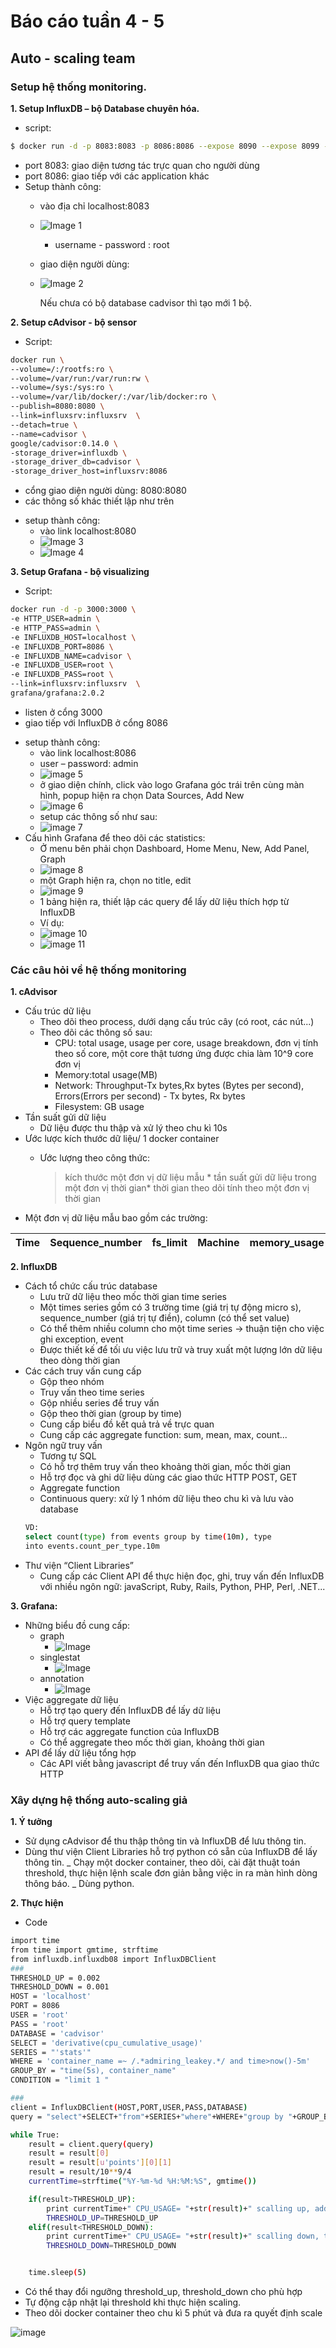 # Báo cáo tuần 4 - 5
## Auto - scaling team
### Setup hệ thống monitoring.
**1. Setup InfluxDB – bộ Database chuyên hóa.**
- script:
```sh
$ docker run -d -p 8083:8083 -p 8086:8086 --expose 8090 --expose 8099 -e     PRE_CREATE_DB=cadvisor --name influxsrv tutum/influxdb:0.8.8
```
- port 8083: giao diện tương tác trực quan cho người dùng
- port 8086: giao tiếp với các application khác
- Setup thành công:
    + vào địa chỉ localhost:8083
    + ![Image 1](https://github.com/tranhuucuong91/autoscaling/blob/master/docs/learning-by-doing/week04-docker-monitoring/images/1.png)
        - username - password : root
    +  giao diện người dùng: 
    + ![Image 2](https://github.com/tranhuucuong91/autoscaling/blob/master/docs/learning-by-doing/week04-docker-monitoring/images/2.png)
    
        Nếu chưa có bộ database cadvisor  thì tạo mới 1 bộ.

**2. Setup cAdvisor - bộ sensor**
- Script:
```sh
docker run \
--volume=/:/rootfs:ro \
--volume=/var/run:/var/run:rw \
--volume=/sys:/sys:ro \
--volume=/var/lib/docker/:/var/lib/docker:ro \
--publish=8080:8080 \
--link=influxsrv:influxsrv	\
--detach=true \
--name=cadvisor \
google/cadvisor:0.14.0 \
-storage_driver=influxdb \
-storage_driver_db=cadvisor \
-storage_driver_host=influxsrv:8086
```
+ cổng giao diện người dùng: 8080:8080
+ các thông số khác thiết lập như trên
- setup thành công:
    + vào link localhost:8080
    + ![Image 3](https://github.com/tranhuucuong91/autoscaling/blob/master/docs/learning-by-doing/week04-docker-monitoring/images/3.png)
    + ![Image 4](https://github.com/tranhuucuong91/autoscaling/blob/master/docs/learning-by-doing/week04-docker-monitoring/images/4.png)
    
**3. Setup Grafana - bộ visualizing**
- Script: 
```sh
docker run -d -p 3000:3000 \
-e HTTP_USER=admin \
-e HTTP_PASS=admin \
-e INFLUXDB_HOST=localhost \
-e INFLUXDB_PORT=8086 \
-e INFLUXDB_NAME=cadvisor \
-e INFLUXDB_USER=root \
-e INFLUXDB_PASS=root \
--link=influxsrv:influxsrv	\
grafana/grafana:2.0.2
```
+ listen ở cổng 3000
+ giao tiếp với InfluxDB ở cổng 8086
- setup thành công:
    + vào link localhost:8086
    + user – password: admin
    + ![image 5](https://github.com/tranhuucuong91/autoscaling/blob/master/docs/learning-by-doing/week04-docker-monitoring/images/5.png)
    + ở giao diện chính, click vào logo Grafana góc trái trên cùng màn hình, popup hiện ra chọn Data Sources, Add New
    + ![image 6](https://github.com/tranhuucuong91/autoscaling/blob/master/docs/learning-by-doing/week04-docker-monitoring/images/6.png)
    + setup các thông số như sau:
    + ![image 7](https://github.com/tranhuucuong91/autoscaling/blob/master/docs/learning-by-doing/week04-docker-monitoring/images/7.png)    
- Cấu hình Grafana để theo dõi các statistics:
    + Ở menu bên phải chọn Dashboard,  Home Menu, New, Add Panel, Graph
    + ![image 8](https://github.com/tranhuucuong91/autoscaling/blob/master/docs/learning-by-doing/week04-docker-monitoring/images/8.png)      
    + một Graph hiện ra, chọn no title, edit
    + ![image 9](https://github.com/tranhuucuong91/autoscaling/blob/master/docs/learning-by-doing/week04-docker-monitoring/images/9.png)      
    + 1 bảng hiện ra, thiết lập các query  để lấy dữ liệu thích hợp từ InfluxDB
    + Ví dụ:
    + ![image 10](https://github.com/tranhuucuong91/autoscaling/blob/master/docs/learning-by-doing/week04-docker-monitoring/images/10.png)      
    + ![image 11](https://github.com/tranhuucuong91/autoscaling/blob/master/docs/learning-by-doing/week04-docker-monitoring/images/11.png)      
    
### Các câu hỏi về hệ thống monitoring
**1. cAdvisor**
- Cấu trúc dữ liệu
    + Theo dõi theo process, dưới dạng cấu trúc cây (có root, các nút...)
    + Theo dõi các thông số sau:
        + CPU: total usage, usage per core, usage breakdown, đơn vị tính theo số core, một core thật tương ứng được chia làm 10^9 core đơn vị
        + Memory:total usage(MB)
        + Network: Throughput-Tx bytes,Rx bytes (Bytes per second), Errors(Errors per second) - Tx bytes, Rx bytes
        + Filesystem: GB usage
- Tần suất gửi dữ liệu
    + Dữ liệu được thu thập và xử lý theo chu kì 10s
- Ước lược kích thước dữ liệu/ 1 docker container
    + Ước lượng theo công thức:
    
        >kích thước một đơn vị dữ liệu mẫu * tần suất gửi dữ liệu trong một đơn vị thời gian* thời gian theo dõi tính theo một đơn vị thời gian
+ Một đơn vị dữ liệu mẫu bao gồm các trường:

Time|Sequence_number|fs_limit|Machine|memory_usage|container_name|cpu_cumulative_usage|memory_working_set|rx_bytes|tx_errors|tx_bytes|fs_device|rx_errors|fs_usage
--|--|--|--|--|--|--|--|--|--|--|--|--|--|

**2. InfluxDB**
- Cách tổ chức cấu trúc database
    + Lưu trữ dữ liệu theo mốc thời gian time series
    + Một times series gồm có 3 trường time (giá trị tự động micro s), sequence_number (giá trị tự điền), column (có thể set value)
    + Có thể thêm nhiều column cho một time series → thuận tiện cho việc ghi exception, event
    + Được thiết kế để tối ưu việc lưu trữ và truy xuất một lượng lớn dữ liệu theo dòng thời gian
- Các cách truy vấn cung cấp
    + Gộp theo nhóm
    + Truy vấn theo time series
    + Gộp nhiều series để truy vấn
    + Gộp theo thời gian (group by time)
    + Cung cấp biểu đồ kết quả trả về trực quan
    + Cung cấp các aggregate function: sum, mean, max, count...
- Ngôn ngữ truy vấn
    + Tương tự SQL
    + Có hỗ trợ thêm truy vấn theo khoảng thời gian, mốc thời gian
    + Hỗ trợ đọc và ghi dữ liệu dùng các giao thức HTTP POST, GET
    + Aggregate function
    + Continuous query: xử lý 1 nhóm dữ liệu theo chu kì và lưu vào database
    ```sh
    VD:
    select count(type) from events group by time(10m), type 
    into events.count_per_type.10m
    ```
- Thư viện “Client Libraries”
    + Cung cấp các Client API để thực hiện đọc, ghi, truy vấn đến InfluxDB với nhiều ngôn ngữ:
    javaScript, Ruby, Rails, Python, PHP, Perl, .NET... 

**3. Grafana:**
- Những biểu đồ cung cấp:
    + graph
        + ![Image](https://github.com/tranhuucuong91/autoscaling/blob/master/docs/learning-by-doing/week04-docker-monitoring/images/12.png)
    + singlestat
        + ![Image](https://github.com/tranhuucuong91/autoscaling/blob/master/docs/learning-by-doing/week04-docker-monitoring/images/13.png)
    + annotation
        + ![Image](https://github.com/tranhuucuong91/autoscaling/blob/master/docs/learning-by-doing/week04-docker-monitoring/images/14.png)
- Việc aggregate dữ liệu
    + Hỗ trợ tạo query đến InfluxDB để lấy dữ liệu
    + Hỗ trợ query template
    + Hỗ trợ các aggregate function của InfluxDB
    + Có thể aggregate theo mốc thời gian, khoảng thời gian
- API để lấy dữ liệu tổng hợp
    + Các API viết bằng javascript để truy vấn đến InfluxDB qua giao thức HTTP
    
### Xây dựng hệ thống auto-scaling giả

**1. Ý tưởng**
- Sử dụng cAdvisor để thu thập thông tin và InfluxDB để lưu thông tin.
- Dùng thư viện Client Libraries hỗ trợ python có sẵn của InfluxDB để lấy thông tin.
_  Chạy một docker container, theo dõi, cài đặt thuật toán threshold, thực hiện lệnh scale đơn giản bằng việc in ra màn hình dòng thông báo.
_ Dùng python.

**2. Thực hiện**
- Code
```sh
import time
from time import gmtime, strftime
from influxdb.influxdb08 import InfluxDBClient
###
THRESHOLD_UP = 0.002
THRESHOLD_DOWN = 0.001
HOST = 'localhost'
PORT = 8086
USER = 'root'
PASS = 'root'
DATABASE = 'cadvisor'
SELECT = 'derivative(cpu_cumulative_usage)'
SERIES = "'stats'"
WHERE = 'container_name =~ /.*admiring_leakey.*/ and time>now()-5m'
GROUP_BY = "time(5s), container_name"
CONDITION = "limit 1 " 

###
client = InfluxDBClient(HOST,PORT,USER,PASS,DATABASE)
query = "select"+SELECT+"from"+SERIES+"where"+WHERE+"group by "+GROUP_BY+CONDITION

while True:
    result = client.query(query)
    result = result[0]
    result = result[u'points'][0][1]
    result = result/10**9/4
    currentTime=strftime("%Y-%m-%d %H:%M:%S", gmtime())

    if(result>THRESHOLD_UP):
        print currentTime+" CPU_USAGE= "+str(result)+" scalling up, add 1 instance"
        THRESHOLD_UP=THRESHOLD_UP
    elif(result<THRESHOLD_DOWN):
        print currentTime+" CPU_USAGE= "+str(result)+" scalling down, turn off 1 instance"
        THRESHOLD_DOWN=THRESHOLD_DOWN


    time.sleep(5)
```

- Có thể thay đổi ngưỡng threshold_up, threshold_down cho phù hợp
- Tự động cập nhật lại threshold khi thực hiện scaling.
- Theo dõi docker container theo chu kì 5 phút và đưa ra quyết định scale

![image](https://github.com/tranhuucuong91/autoscaling/blob/master/docs/learning-by-doing/week04-docker-monitoring/images/15.png)

	














